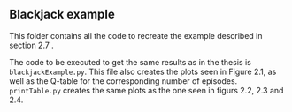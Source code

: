## Blackjack example
This folder contains all the code to recreate the example described in section 2.7 .

The code to be executed to get the same results as in the thesis is `blackjackExample.py`. This file also creates the plots seen in Figure 2.1, as well as the Q-table for the corresponding number of episodes. 
`printTable.py` creates the same plots as the one seen in figurs 2.2, 2.3 and 2.4.


